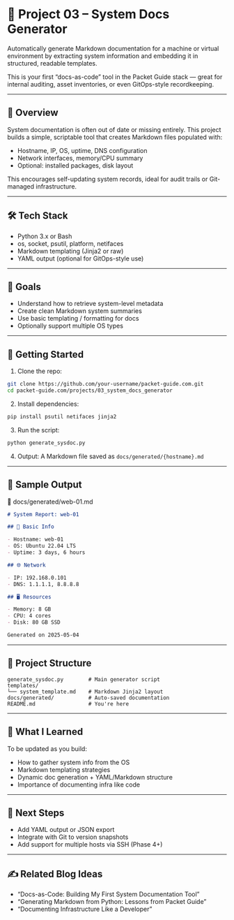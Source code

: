 # 📘 Project 03 – System Docs Generator

Automatically generate Markdown documentation for a machine or virtual environment by extracting system information and embedding it in structured, readable templates.

This is your first “docs-as-code” tool in the Packet Guide stack — great for internal auditing, asset inventories, or even GitOps-style recordkeeping.

---

## 🧭 Overview

System documentation is often out of date or missing entirely. This project builds a simple, scriptable tool that creates Markdown files populated with:

- Hostname, IP, OS, uptime, DNS configuration
- Network interfaces, memory/CPU summary
- Optional: installed packages, disk layout

This encourages self-updating system records, ideal for audit trails or Git-managed infrastructure.

---

## 🛠 Tech Stack

- Python 3.x or Bash
- os, socket, psutil, platform, netifaces
- Markdown templating (Jinja2 or raw)
- YAML output (optional for GitOps-style use)

---

## 🎯 Goals

- Understand how to retrieve system-level metadata
- Create clean Markdown system summaries
- Use basic templating / formatting for docs
- Optionally support multiple OS types

---

## 🚀 Getting Started

1. Clone the repo:

```bash
git clone https://github.com/your-username/packet-guide.com.git
cd packet-guide.com/projects/03_system_docs_generator
```

2. Install dependencies:

```bash
pip install psutil netifaces jinja2
```

3. Run the script:

```bash
python generate_sysdoc.py
```

4. Output:
   A Markdown file saved as `docs/generated/{hostname}.md`

---

## 🧪 Sample Output

📄 docs/generated/web-01.md

```markdown
# System Report: web-01

## 🧠 Basic Info

- Hostname: web-01
- OS: Ubuntu 22.04 LTS
- Uptime: 3 days, 6 hours

## 🌐 Network

- IP: 192.168.0.101
- DNS: 1.1.1.1, 8.8.8.8

## 🖥 Resources

- Memory: 8 GB
- CPU: 4 cores
- Disk: 80 GB SSD

Generated on 2025-05-04
```

---

## 📂 Project Structure

```
generate_sysdoc.py        # Main generator script
templates/
└── system_template.md    # Markdown Jinja2 layout
docs/generated/           # Auto-saved documentation
README.md                 # You're here
```

---

## 🧠 What I Learned

To be updated as you build:

- How to gather system info from the OS
- Markdown templating strategies
- Dynamic doc generation + YAML/Markdown structure
- Importance of documenting infra like code

---

## 🔁 Next Steps

- Add YAML output or JSON export
- Integrate with Git to version snapshots
- Add support for multiple hosts via SSH (Phase 4+)

---

## ✍️ Related Blog Ideas

- “Docs-as-Code: Building My First System Documentation Tool”
- “Generating Markdown from Python: Lessons from Packet Guide”
- “Documenting Infrastructure Like a Developer”
